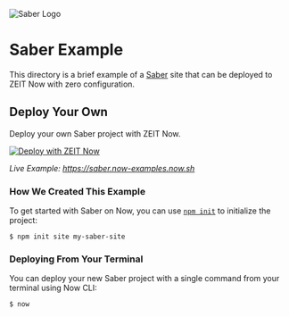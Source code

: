 ![Saber Logo](../packages/frameworks/logos/saber.svg)

# Saber Example

This directory is a brief example of a [Saber](https://saber.land) site that can be deployed to ZEIT Now with zero configuration.

## Deploy Your Own

Deploy your own Saber project with ZEIT Now.

[![Deploy with ZEIT Now](https://zeit.co/button)](https://zeit.co/new/project?template=https://github.com/zeit/now/tree/master/examples/saber)

_Live Example: https://saber.now-examples.now.sh_

### How We Created This Example

To get started with Saber on Now, you can use [`npm init`](https://docs.npmjs.com/cli/init) to initialize the project:

```shell
$ npm init site my-saber-site
```

### Deploying From Your Terminal

You can deploy your new Saber project with a single command from your terminal using Now CLI:

```shell
$ now
```
